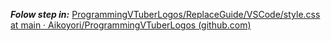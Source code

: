 ***Folow step in:*** [ProgrammingVTuberLogos/ReplaceGuide/VSCode/style.css at main · Aikoyori/ProgrammingVTuberLogos (github.com)](https://github.com/Aikoyori/ProgrammingVTuberLogos/blob/main/ReplaceGuide/VSCode/style.css)
